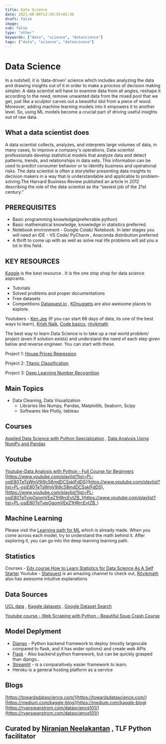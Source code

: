 ```yaml
---
title: Data Science
date: 2021-08-06T13:35:55+05:30
draft: false
image: 
sub: false
type: "other"
keywords: ["data", "science", "datascience"]
tags: ["data", "science", "datascience"]
---
```


# Data Science
In a nutshell, it is ‘data-driven’ science which includes analyzing the data and drawing insights out of it in order to make a process of decision making simpler. A data scientist will have to examine data from all angles, reshape it according to the need, remove unwanted data from the mixed pool that we get, just like a sculptor carves out a beautiful idol from a piece of wood. Moreover, adding machine learning models into it empowers it to another level. So, using ML models become a crucial part of driving useful insights out of raw data.

## What a data scientist does
A data scientist collects, analyzes, and interprets large volumes of data, in many cases, to improve a company's operations. Data scientist professionals develop statistical models that analyze data and detect patterns, trends, and relationships in data sets. This information can be used to predict consumer behavior or to identify business and operational risks. The data scientist is often a storyteller presenting data insights to decision makers in a way that is understandable and applicable to problem-solving.The Harvard Business Review published an article in 2012 describing the role of the data scientist as the “sexiest job of the 21st century.”

## PREREQUISITES
- Basic programming knowledge(preferrable python) 
- Basic mathematical knowledge, knowledge in statistics preferred.
- Notebook environment - Google Colab/ Notebook. In later stages you will need an IDE - VS Code/ PyCharm  , Anaconda distribution preferred
- A thrift to come up with as well as solve real life problems will aid you a lot in this field.

## KEY RESOURCES
[Kaggle](https://www.kaggle.com/) is the best resource . It is the one stop shop for data science aspirants.
- Tutorials
- Solved problems and proper documentations
- Free datasets
- Competitions
[Dataquest.io](https://www.dataquest.io/) , [KDnuggets](https://www.kdnuggets.com/) are also awesome places to explore.

Youtubers - [Ken Jee](https://www.youtube.com/channel/UCiT9RITQ9PW6BhXK0y2jaeg) (If you can start 66 days of data, its one of the best ways to learn), [Krish Naik](https://www.youtube.com/user/krishnaik06), [Code basics](https://www.youtube.com/c/codebasics/playlists), [ritvikmath](https://www.youtube.com/c/ritvikmath/featured) 

The best way to learn Data Science is to take up a real world problem/ project (even if solution exists) and understand the need of each step given below and reverse engineer. You can start with these.

Project 1: [House Prices Regression](https://www.youtube.com/redirect?event=video_description&redir_token=QUFFLUhqblBkT01sekxYTURjVWhHVlZjY0NnTnNhQnpFZ3xBQ3Jtc0tuZVo2cW9jcWs1eWZOeUdVQVZIQkpHTjZWamF1QWhwNnI3UU5EUTNFUUFxbFRUTUJuUG9aTHkteG5ZbXhxUmNnX2NUTWhFZXNSNW5QQXRSd0ZJQ2d3WEdweXlMMnBxOFhWNEVnWHUwM2xabW4tc2tpMA&q=https%3A%2F%2Fwww.kaggle.com%2Fc%2Fhouse-prices-advanced-regression-techniques) 

Project 2: [Titanic Classification](https://www.youtube.com/redirect?event=video_description&redir_token=QUFFLUhqa0w0alFadThKRUNoaDFEM0xPNk41QVZULTg2UXxBQ3Jtc0tuQUpSTlRIWC1VdExvWTUtdTgyRGNQNTFtRlJiMnRyOV9ReUppSG1WN3hLU2ZIY1Q3Sk84X1FlUHdTUzYxWlMxaGlKU2N3Q1U0TWVmYjdPSVZSMk5MYkxVV1QzOEp3YWhVTnJrdHlRaWE1bnZsN00zWQ&q=https%3A%2F%2Fwww.kaggle.com%2Fc%2Ftitanic)

Project 3: [Deep Learning Number Recognition](https://www.youtube.com/redirect?event=video_description&redir_token=QUFFLUhqbDQyQkxTRmh2T2Fzdm8yXzRLQzRfQUJYNU5lZ3xBQ3Jtc0tsV0p2azM5MHlmRmFoZWI1aUJjdWhXS0lFZXN4LVF2YnJVTDVMdHFkRy0xRmFab3dpX19NTDRZV01CZXpJb0dTZW10QzN0WElWbmcyNXZFS0liYnFVMjJmZnFYUTJHVG51SWNoSGhfY2l2U2Y4VlUxRQ&q=https%3A%2F%2Fwww.kaggle.com%2Fc%2Fdigit-recognizer) 

## Main Topics
- Data Cleaning, Data Visualization
  - Libraries like Numpy, Pandas, Matplotlib, Seaborn, Scipy
  - Softwares like Plotly, tableau

## Courses
[Applied Data Science with Python Specialization](https://www.learndatasci.com/out/coursera-Applied-Data-Science-Python-Specialization) , [Data Analysis Using NumPy and Pandas](https://www.udacity.com/course/intro-to-data-analysis--ud170) 

## Youtube
[Youtube-Data Analysis with Python - Full Course for Beginners](https://www.youtube.com/watch?v=r-uOLxNrNk8)
[https://www.youtube.com/playlist?list=PL-osiE80TeTsWmV9i9c58mdDCSskIFdDS](https://www.youtube.com/playlist?list=PL-osiE80TeTsWmV9i9c58mdDCSskIFdDS), [https://www.youtube.com/playlist?list=PL-osiE80TeTvipOqomVEeZ1HRrcEvtZB_](https://www.youtube.com/playlist?list=PL-osiE80TeTvipOqomVEeZ1HRrcEvtZB_)

## Machine Learning
Please visit the [Learning path for ML](https://tinkerhub.org/learn/machine-learning/) which is already made. When you come across each model, try to understand the math behind it. After exploring it, you can go into the deep learning learning path.

## Statistics
Courses - [Edx course](https://www.edx.org/course/introduction-to-statistics-descriptive-statistic-2),[How to Learn Statistics for Data Science As A Self Starter](https://www.youtube.com/watch?v=zRUliXuwJCQ)
Youtube - [Statquest](https://www.youtube.com/user/joshstarmer) is an amazing channel to check out, [Ritvikmath](https://www.youtube.com/playlist?list=PLvcbYUQ5t0UFhdkiCojiFOygmbMU19BFq) also has awesome intuitive explanations

## Data Sources 
[UCL data](https://library-guides.ucl.ac.uk/az.php) , [Kaggle datasets](https://www.kaggle.com/datasets) , [Google Dataset Search](https://datasetsearch.research.google.com/)

[Youtube course - Web Scraping with Python - Beautiful Soup Crash Course](https://www.youtube.com/watch?v=XVv6mJpFOb0)

## Model Deplyment
- [Django](https://www.youtube.com/playlist?list=PL-osiE80TeTtoQCKZ03TU5fNfx2UY6U4p) - Python backend framework to deploy (mostly largescale compared to flask, and it has wider options) and create web APIs
- [Flask](https://www.youtube.com/playlist?list=PL-osiE80TeTs4UjLw5MM6OjgkjFeUxCYH) - Also backend python framework, but can be quickly grasped than django.. 
- [Streamlit](https://youtube.com/playlist?list=PLtqF5YXg7GLmCvTswG32NqQypOuYkPRUE) - is a comparatively easier framework to learn. 
- Heroku is a general hosting platform as a service

## Blogs
[https://towardsdatascience.com/](https://towardsdatascience.com/)
[https://medium.com/kaggle-blog](https://medium.com/kaggle-blog)
[https://ryanswanstrom.com/datascience101/](https://ryanswanstrom.com/datascience101/)


## Curated by [Niranjan Neelakantan](https://github.com/itsniranjan) , TLF Python facilitator